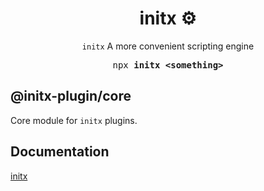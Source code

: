 <h1 align="center">initx ⚙️</h1>

<p align="center"><code>initx</code> A more convenient scripting engine</p>

<pre align="center">npx <b>initx &lt;something&gt;</b></pre>

## @initx-plugin/core

Core module for `initx` plugins.

## Documentation

[initx](https://github.com/imba97/initx)
